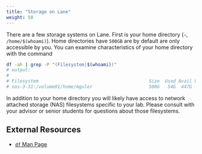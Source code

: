```yaml
---
title: "Storage on Lane"
weight: 50
---
```

There are a few storage systems on Lane.
First is your home directory (`~`, `/home/$(whoami)`).
Home directories have `500GB` are by default are only accessible by you.
You can examine characteristics of your home directory with the command
```bash
df -ah | grep -P "(Filesystem|$(whoami))"
# output:
#
# Filesystem                                         Size  Used Avail Use% Mounted on
# nas-3-31:/volume01/home/mguler                     500G   54G  447G  11% /home/mguler
```

In addition to your home directory you will likely have access to network attached storage (NAS) filesystems specific to your lab. Please consult with your advisor or senior students for questions about those filesystems.

## External Resources
- [`df` Man Page](https://www.man7.org/linux/man-pages/man1/df.1.html)
